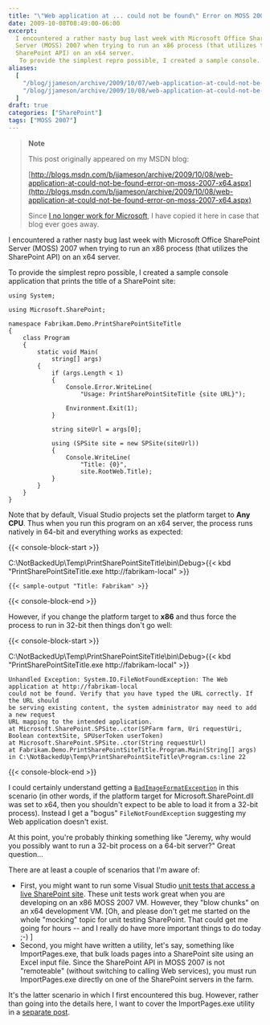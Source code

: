 ```yaml
---
title: "\"Web application at ... could not be found\" Error on MOSS 2007 x64"
date: 2009-10-08T08:49:00-06:00
excerpt:
  I encountered a rather nasty bug last week with Microsoft Office SharePoint
  Server (MOSS) 2007 when trying to run an x86 process (that utilizes the
  SharePoint API) on an x64 server. 
   To provide the simplest repro possible, I created a sample console...
aliases:
  [
    "/blog/jjameson/archive/2009/10/07/web-application-at-could-not-be-found-error-on-moss-2007-x64.aspx",
    "/blog/jjameson/archive/2009/10/08/web-application-at-could-not-be-found-error-on-moss-2007-x64.aspx",
  ]
draft: true
categories: ["SharePoint"]
tags: ["MOSS 2007"]
---
```


> **Note**
>
> This post originally appeared on my MSDN blog:
>
> [http://blogs.msdn.com/b/jjameson/archive/2009/10/08/web-application-at-could-not-be-found-error-on-moss-2007-x64.aspx](http://blogs.msdn.com/b/jjameson/archive/2009/10/08/web-application-at-could-not-be-found-error-on-moss-2007-x64.aspx)
>
> Since
> [I no longer work for Microsoft](/blog/jjameson/2011/09/02/last-day-with-microsoft),
> I have copied it here in case that blog ever goes away.

I encountered a rather nasty bug last week with Microsoft Office SharePoint
Server (MOSS) 2007 when trying to run an x86 process (that utilizes the
SharePoint API) on an x64 server.

To provide the simplest repro possible, I created a sample console application
that prints the title of a SharePoint site:

```
using System;

using Microsoft.SharePoint;

namespace Fabrikam.Demo.PrintSharePointSiteTitle
{
    class Program
    {
        static void Main(
            string[] args)
        {
            if (args.Length < 1)
            {
                Console.Error.WriteLine(
                    "Usage: PrintSharePointSiteTitle {site URL}");

                Environment.Exit(1);
            }

            string siteUrl = args[0];

            using (SPSite site = new SPSite(siteUrl))
            {
                Console.WriteLine(
                    "Title: {0}",
                    site.RootWeb.Title);
            }
        }
    }
}
```

Note that by default, Visual Studio projects set the platform target to **Any
CPU**. Thus when you run this program on an x64 server, the process runs
natively in 64-bit and everything works as expected:

{{< console-block-start >}}

C:\NotBackedUp\Temp\PrintSharePointSiteTitle\bin\Debug&gt;{{< kbd "PrintSharePointSiteTitle.exe http://fabrikam-local" >}}

```
{{< sample-output "Title: Fabrikam" >}}
```

{{< console-block-end >}}

However, if you change the platform target to **x86** and thus force the process
to run in 32-bit then things don't go well:

{{< console-block-start >}}

C:\NotBackedUp\Temp\PrintSharePointSiteTitle\bin\Debug&gt;{{< kbd "PrintSharePointSiteTitle.exe http://fabrikam-local" >}}

```
Unhandled Exception: System.IO.FileNotFoundException: The Web application at http://fabrikam-local
could not be found. Verify that you have typed the URL correctly. If the URL should
be serving existing content, the system administrator may need to add a new request
URL mapping to the intended application.
at Microsoft.SharePoint.SPSite..ctor(SPFarm farm, Uri requestUri, Boolean contextSite, SPUserToken userToken)
at Microsoft.SharePoint.SPSite..ctor(String requestUrl)
at Fabrikam.Demo.PrintSharePointSiteTitle.Program.Main(String[] args) in C:\NotBackedUp\Temp\PrintSharePointSiteTitle\Program.cs:line 22
```

{{< console-block-end >}}

I could certainly understand getting a
[`BadImageFormatException`](http://msdn.microsoft.com/en-us/library/system.badimageformatexception.aspx)
in this scenario (in other words, if the platform target for
Microsoft.SharePoint.dll was set to x64, then you shouldn't expect to be able to
load it from a 32-bit process). Instead I get a "bogus" `FileNotFoundException`
suggesting my Web application doesn't exist.

At this point, you're probably thinking something like "Jeremy, why would you
possibly want to run a 32-bit process on a 64-bit server?" Great question...

There are at least a couple of scenarios that I'm aware of:

- First, you might want to run some Visual Studio
  [unit tests that access a live SharePoint site](/blog/jjameson/2007/03/22/what-s-in-a-name-defaultfeaturereceiver-vs-featureconfigurator).
  These unit tests work great when you are developing on an x86 MOSS 2007 VM.
  However, they "blow chunks" on an x64 development VM. [Oh, and please don't
  get me started on the whole "mocking" topic for unit testing SharePoint. That
  could get me going for hours -- and I really do have more important things to
  do today ;-) ]
- Second, you might have written a utility, let's say, something like
  ImportPages.exe, that bulk loads pages into a SharePoint site using an Excel
  input file. Since the SharePoint API in MOSS 2007 is not "remoteable" (without
  switching to calling Web services), you must run ImportPages.exe directly on
  one of the SharePoint servers in the farm.

It's the latter scenario in which I first encountered this bug. However, rather
than going into the details here, I want to cover the ImportPages.exe utility in
a
[separate post](/blog/jjameson/2009/10/08/importing-pages-into-moss-2007-from-an-excel-file).
